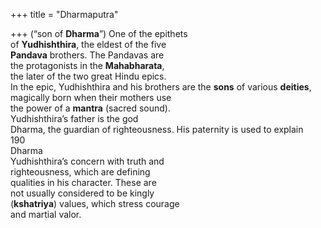+++
title = "Dharmaputra"

+++
(“son of **Dharma**”) One of the epithets  
of **Yudhishthira**, the eldest of the five  
**Pandava** brothers. The Pandavas are  
the protagonists in the **Mahabharata**,  
the later of the two great Hindu epics.  
In the epic, Yudhishthira and his brothers are the **sons** of various **deities**,  
magically born when their mothers use  
the power of a **mantra** (sacred sound).  
Yudhishthira’s father is the god  
Dharma, the guardian of righteousness. His paternity is used to explain  
190  
Dharma  
Yudhishthira’s concern with truth and  
righteousness, which are defining  
qualities in his character. These are  
not usually considered to be kingly  
(**kshatriya**) values, which stress courage  
and martial valor.